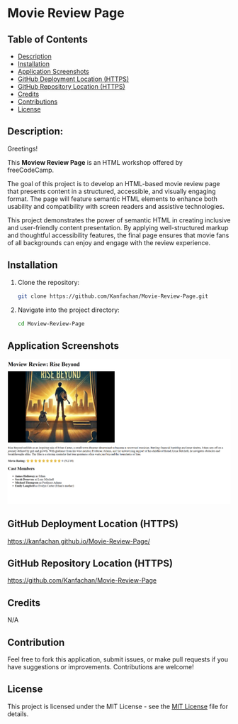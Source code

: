 # Movie Review Page

## Table of Contents

- [Description](#description)
- [Installation](#installation)
- [Application Screenshots](#application-screenshots)
- [GitHub Deployment Location (HTTPS)](#github-deployment-location-https)
- [GitHub Repository Location (HTTPS)](#github-repository-location-https)
- [Credits](#credits)
- [Contributions](#contributions)
- [License](#license)

## Description:

Greetings!

This **Moview Review Page** is an HTML workshop offered by freeCodeCamp. 

The goal of this project is to develop an HTML-based movie review page that presents content in a structured, accessible, and visually engaging format. The page will feature semantic HTML elements to enhance both usability and compatibility with screen readers and assistive technologies.

This project demonstrates the power of semantic HTML in creating inclusive and user-friendly content presentation. By applying well-structured markup and thoughtful accessibility features, the final page ensures that movie fans of all backgrounds can enjoy and engage with the review experience.


## Installation

1. Clone the repository:
   ```bash
   git clone https://github.com/Kanfachan/Movie-Review-Page.git
   ```
2. Navigate into the project directory:
   ```bash
   cd Moview-Review-Page
   ```

## Application Screenshots
![screenshot](/screenshots/screenshot.png)

## GitHub Deployment Location (HTTPS)

https://kanfachan.github.io/Movie-Review-Page/

## GitHub Repository Location (HTTPS)

https://github.com/Kanfachan/Movie-Review-Page

## Credits

N/A

## Contribution

Feel free to fork this application, submit issues, or make pull requests if you have suggestions or improvements. Contributions are welcome!

## License

This project is licensed under the MIT License - see the [MIT License](LICENSE) file for details.